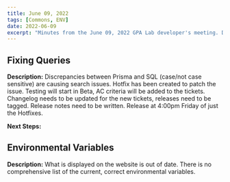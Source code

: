 ```yaml
---
title: June 09, 2022
tags: [Commons, ENV]
date: 2022-06-09
excerpt: "Minutes from the June 09, 2022 GPA Lab developer's meeting. During this meeting the hotfix release date was decided, and the environment variables were updated for Commons."
---
```


## Fixing Queries

**Description:** Discrepancies between Prisma and SQL (case/not case sensitive) are causing search issues. Hotfix has been created to patch the issue. Testing will start in Beta, AC criteria will be added to the tickets. Changelog needs to be updated for the new tickets, releases need to be tagged. Release notes need to be written. Release at 4:00pm Friday of just the Hotfixes.


**Next Steps:**

## Environmental Variables

**Description:** What is displayed on the website is out of date. There is no comprehensive list of the current, correct environmental variables.
